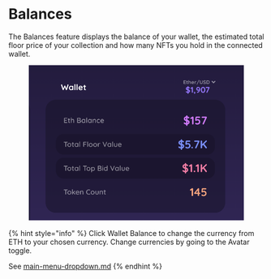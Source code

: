 # Balances

The Balances feature displays the balance of your wallet, the estimated total floor price of your collection and how many NFTs you hold in the connected wallet.

&#x20;                                          &#x20;

<figure><img src="../.gitbook/assets/Screen Shot 2023-04-27 at 8.51.20 PM.png" alt="" width="563"><figcaption></figcaption></figure>

{% hint style="info" %}
Click Wallet Balance to change the currency from ETH to your chosen currency. Change currencies by going to the Avatar toggle.&#x20;

See [main-menu-dropdown.md](main-menu-dropdown.md "mention")
{% endhint %}
